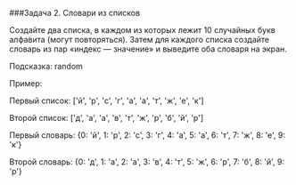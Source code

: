 ###Задача 2. Словари из списков

Создайте два списка, в каждом из которых лежит 10 случайных букв алфавита (могут повторяться). Затем для каждого списка создайте словарь из пар «индекс — значение» и выведите оба словаря на экран.

Подсказка: random



Пример: 

Первый список: ['й', 'р', 'с', 'г', 'а', 'а', 'т', 'ж', 'е', 'к']

Второй список: ['д', 'а', 'а', 'в', 'т', 'ж', 'р', 'б', 'й', 'р']



Первый словарь: {0: 'й', 1: 'р', 2: 'с', 3: 'г', 4: 'а', 5: 'а', 6: 'т', 7: 'ж', 8: 'е', 9: 'к'}

Второй словарь: {0: 'д', 1: 'а', 2: 'а', 3: 'в', 4: 'т', 5: 'ж', 6: 'р', 7: 'б', 8: 'й', 9: 'р'}